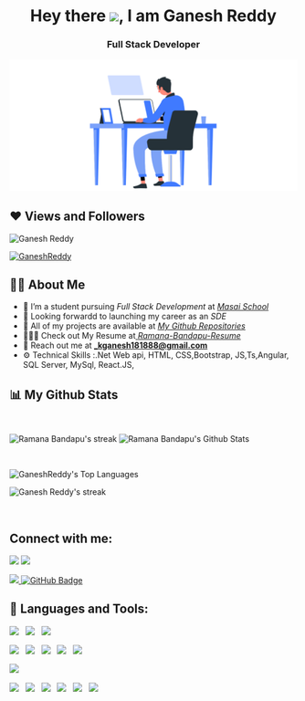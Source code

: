 <h1 align="center">Hey there <img src="https://raw.githubusercontent.com/MartinHeinz/MartinHeinz/master/wave.gif" width="30px">, I am Ganesh Reddy </h1>
<h3 align="center"> Full Stack Developer</h3>

<div align="center" ><img src = "https://raw.githubusercontent.com/mohammad2407/mohammad2407/main/gif-1.gif" /></div>

## ❤ Views and Followers

<p align="left"> <img src="https://komarev.com/ghpvc/?username=GaneshReddy0212&label=Profile%20views&color=0e75b6&style=flat" alt="Ganesh Reddy" /> </p>

 <p align="left"> <a href="https://www.linkedin.com/in/GaneshReddy0212/" target="blank"><img src="https://static.vecteezy.com/system/resources/previews/018/930/587/original/linkedin-logo-linkedin-icon-transparent-free-png.png" alt="GaneshReddy" height='40px' width='40px' /></a> </p> 

## 🙋‍♂️ About Me

- 🌱 I’m a student pursuing *Full Stack  Development* at [*Masai School*](https://www.masaischool.com/)
- 👯 Looking forwardd to launching my career as an *SDE*
- 🤔 All of my projects are available at [*My Github Repositories*](https://github.com/ramanabandapu?tab=repositories)
- 👨🏻‍🎓 Check out My Resume at[ *Ramana-Bandapu-Resume*](https://drive.google.com/file/d/14q5_6vV3iVIXihyaKm-4DRfceGkvtmSX/view?usp=sharing)
- 💌 Reach out me at [_**kganesh181888@gmail.com**](mailto:bandapu.ramana@gmail.com)
- ⚙️ Technical Skills :.Net Web api, HTML, CSS,Bootstrap, JS,Ts,Angular, SQL Server, MySql,  React.JS,

<p align="center"></p>

## 📊 My Github Stats

<br />
<p>
  <img
    style="height: 200px; width: 48%"
    title="Get streak stats for your profile at git.io/streak-stats"
    alt="Ramana Bandapu's streak"
    src="https://github-readme-streak-stats.herokuapp.com/?user=GaneshReddy0212&theme=react&hide_border=true&stroke=0000&background=060A0CD0"
  />
  <img
    style="height: 200px; width: 48%"
    alt="Ramana Bandapu's Github Stats"
    src="https://github-readme-stats.vercel.app/api?username=GaneshReddy0212&show_icons=true&count_private=true&theme=react&hide_border=true&bg_color=0D1117"
  />
</p>
<br />
<p>
  <img
    style="height: 200px; width: 48%"
    alt="GaneshReddy's Top Languages"
    src="https://github-readme-stats.vercel.app/api/top-langs/?username=GaneshReddy0212&langs_count=8&count_private=true&layout=compact&theme=react&hide_border=true&bg_color=0D1117"
  />

<img
    style="height: 200px; width: 100%;"
    title="Git Trophy"
    alt="Ganesh Reddy's streak"
    src="https://github-profile-trophy.vercel.app/?username=GaneshReddy0212&theme=react&hide_border=true&stroke=0000&background=060A0CD0"
  />

</p>

<br />


## Connect with me:

<p align="left">
  <a href="https://www.linkedin.com/in/GaneshReddy0212/"
    ><img src="https://img.icons8.com/fluent/48/000000/linkedin.png"
  /></a>
  <a href="https://www.instagram.com/ramana_pspk_cult/?hl=en"
    ><img src="https://img.icons8.com/fluent/48/000000/instagram-new.png"
  /></a>
</p>

<a href="https://github.com/GaneshReddy0212/github-profile-views-counter">
  <img src="https://komarev.com/ghpvc/?username=GaneshReddy0212" />
</a>
<a href="https://github.com/GaneshReddy0212?tab=followers">
  <img
    src="https://img.shields.io/github/followers/GaneshReddy0212?label=Followers&style=social"
    alt="GitHub Badge"
  />
</a>

## 🚀 Languages and Tools:

<p>
  <img
    src="https://img.shields.io/badge/HTML5%20-%23e34f26.svg?&style=for-the-badge&logo=html5&logoColor=white"
  />&nbsp;&nbsp;
  <img
    src="https://img.shields.io/badge/CSS3-1572B6?style=for-the-badge&logo=css3&logoColor=white"
  />&nbsp;&nbsp;
 <img
    src="https://img.shields.io/badge/.NET-512BD4?style=for-the-badge&logo=.net&logoColor=white"
  />&nbsp;&nbsp;
 
  <img
    src="https://img.shields.io/badge/Angular-D50033?style=for-the-badge&logo=angular&logoColor=white"
  />&nbsp;&nbsp;
  <img
    src="https://img.shields.io/badge/TypeScript-007ACC?style=for-the-badge&logo=typescript&logoColor=white"
  />&nbsp;&nbsp;
  <img
    src="https://img.shields.io/badge/ReactJS-330F63?style=for-the-badge&logo=react&logoColor=61DAFB"
  />&nbsp;&nbsp;
   <img
    src="https://img.shields.io/badge/JavaScript-100000?style=for-the-badge&logo=javascript&logoColor=F7DF1E"
  />&nbsp;&nbsp;
  <img
    src="https://img.shields.io/badge/Microsoft_SQL_Server-CC2927?style=for-the-badge&logo=microsoftsqlserver&logoColor=white"
  />&nbsp;&nbsp;

  
<img
    src="https://img.shields.io/badge/MySQL-4479A1?style=for-the-badge&logo=mysql&logoColor=white"
  />&nbsp;&nbsp;
    
  <img
    src="https://img.shields.io/badge/GitHub-3181FF?style=for-the-badge&logo=github&logoColor=white"
  />&nbsp;&nbsp;
  <img
    src="https://img.shields.io/badge/JWT-000000?style=for-the-badge&logo=JSON%20web%20tokens&logoColor=white"
  />&nbsp;&nbsp;
  <img
    src="https://img.shields.io/badge/npm-CB3837?style=for-the-badge&logo=npm&logoColor=white"
  />&nbsp;&nbsp;
  <img
    src="https://img.shields.io/badge/Netlify-00C7B7?style=for-the-badge&logo=netlify&logoColor=white"
  />&nbsp;&nbsp;
  <img
    src="https://img.shields.io/badge/Heroku-430098?style=for-the-badge&logo=heroku&logoColor=white"
  />&nbsp;&nbsp;
  <img
    src="https://img.shields.io/badge/Postman-FF6C37?style=for-the-badge&logo=Postman&logoColor=white"
  />&nbsp;&nbsp;
</p>
